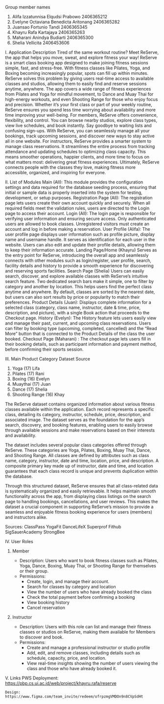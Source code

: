 Group member names
1. Alifa Izzatunnisa Elqudsi Prabowo 2406365212
2. Evelyne Octaviana Benedicta Aritonang 2406365282
3. Juansao Fortunio Tandi 2406365345
4. Khayru Rafa Kartajaya 2406365263
5. Maharani Anindya Budiarti 2406365300
6. Shelia Vellicita 2406453606

I. Application Description
Tired of the same workout routine? Meet ReServe, the app that helps you move, sweat, and explore fitness your way!
ReServe is a smart class booking app designed to make joining fitness sessions simple, fast, and stress-free. With fitness classes like Pilates, Yoga, and Boxing becoming increasingly popular, spots can fill up within minutes. ReServe solves this problem by giving users real-time access to available classes and studios, allowing them to easily find and reserve sessions anytime, anywhere.
The app covers a wide range of fitness experiences from Pilates and Yoga for mindful movement, to Dance and Muay Thai for high-energy workouts, and even Shooting Range for those who enjoy focus and precision. Whether it’s your first class or part of your weekly routine, ReServe ensures you spend less time worrying about availability and more time improving your well-being.
For members, ReServe offers convenience, flexibility, and control. You can browse nearby studios, explore class types, view live schedules, and book instantly. Say goodbye to waiting lists and confusing sign-ups. With ReServe, you can seamlessly manage all your bookings, track upcoming sessions, and discover new ways to stay active all in one website.
For instructors, ReServe provides a smarter system to manage class reservations. It streamlines the entire process from tracking attendance and updating schedules to optimizing class capacity. This means smoother operations, happier clients, and more time to focus on what matters most: delivering great fitness experiences.
Ultimately, ReServe connects people with the classes they love, making fitness more accessible, organized, and inspiring for everyone.


II. List of Modules
Main (All):
This module provides the configuration settings and data required for the database seeding process, ensuring that initial or sample data is properly inserted into the system for testing, development, or setup purposes.
Registration Page (All):
The registration page lets users create their own account quickly and securely. When all required fields meet the validation rules, users are directed to the Login page to access their account.
Login (All):
The login page is responsible for verifying user information and ensuring secure access. Only authenticated users are allowed to book classes. Unregistered visitors must create an account and log in before making a reservation.
User Profile (Alifa): 
The user profile page displays user information such as profile picture, display name and username handle. It serves as identification for each user in the website. Users can also edit and update their profile details, allowing them to keep their information accurate.
Landing Page/Home (Khayru)
Serves as the entry point for ReServe, introducing the overall app and seamlessly connects with other modules such as login/register, user profile, search, facility details and history to provide a smooth experience for discovering and reserving sports facilities.
Search Page (Shelia)
Users can easily search, discover, and explore available classes with ReServe’s intuitive search feature. Two dedicated search bars make it simple, one to filter by category and another by location. This helps users find the perfect class anytime and anywhere. By default, classes are sorted by the nearest date, but users can also sort results by price or popularity to match their preferences.
Product Details (Juan):
Displays complete information for a selected class (category, class name, instructor, date & time, price, description, and picture), with a single Book action that proceeds to the Checkout page.
History (Evelyn):
The History feature lets users easily view and manage their past, current, and upcoming class reservations. Users can filter by booking type (upcoming, completed, cancelled) and the “Read More” button that is connected to the Product Details of the class the user booked.
Checkout Page (Maharani) : 
The checkout page lets users fill in their booking details, such as participant information and payment method, before confirming their sports session.

III. Main Product Category Dataset Source
1. Yoga (17) Lifa
2. Pilates (17) Rani
3. Boxing (16) Evelyn
4. Muaythai (17) Juan
5. Dance (17) Shelia
6. Shooting Range (16) Khay

The ReServe dataset contains organized information about various fitness classes available within the application. Each record represents a specific class, detailing its category, instructor, schedule, price, description, and associated image. The dataset serves as the foundation for the app’s search, discovery, and booking features, enabling users to easily browse through available sessions and make reservations based on their interests and availability.

The dataset includes several popular class categories offered through ReServe. These categories are Yoga, Pilates, Boxing, Muay Thai, Dance, and Shooting Range. All classes are defined by attributes such as class name, category, instructor, date and time, location, price, and description. A composite primary key made up of instructor, date and time, and location guarantees that each class record is unique and prevents duplication within the database.

Through this structured dataset, ReServe ensures that all class-related data is systematically organized and easily retrievable. It helps maintain smooth functionality across the app, from displaying class listings on the search page to handling bookings, cancellations, and user reviews. This makes the dataset a crucial component in supporting ReServe’s mission to provide a seamless and enjoyable fitness booking experience for users (members) and instructors alike.

Sources:
ClassPass
YogaFit
DanceLifeX
Superprof
Fithub
SigSauerAcademy
StrongBee 

IV. User Roles
1. Member
    - Description: 
        Users who want to book fitness classes such as Pilates, Yoga, Dance, Boxing, Muay Thai, or Shooting Range for themselves or their group.
    - Permissions:
        - Create, login, and manage their account.
        - Search for classes by category and location
        - View the number of users who have already booked the class
        - Check the total payment before confirming a booking
        - View booking history
        - Cancel reservation

2. Instructor
    - Description: 
        Users with this role can list and manage their fitness classes or studios on ReServe, making them available for Members to discover and book.
    - Permissions:
        - Create and manage a professional instructor or studio profile
        - Add, edit, and remove classes, including details such as schedule, capacity, price, and location.
        - View real-time insights showing the number of users viewing the class and those who have already booked it.

V. Links
    PWS Deployment:
    https://pbp.cs.ui.ac.id/web/project/khayru.rafa/reserve

    Design:
    https://www.figma.com/team_invite/redeem/ofrpzmgVMDOn9n8CVpSdHt 